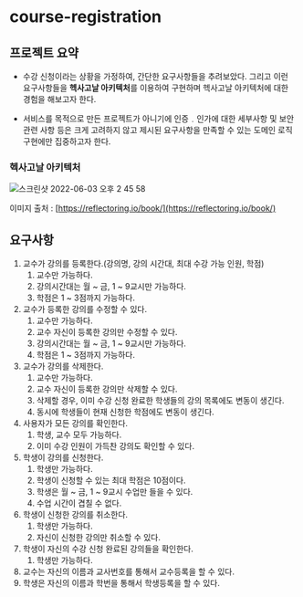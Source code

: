 # course-registration

## 프로젝트 요약

- 수강 신청이라는 상황을 가정하여, 간단한 요구사항들을 추려보았다. 그리고 이런 요구사항들을 **헥사고날 아키텍처**를 이용하여 구현하며 헥사고날 아키텍처에 대한 경험을 해보고자 한다.

- 서비스를 목적으로 만든 프로젝트가 아니기에 인증﹒인가에 대한 세부사항 및 보안 관련 사항 등은 크게 고려하지 않고 제시된 요구사항을 만족할 수 있는 도메인 로직 구현에만 집중하고자 한다.

### 헥사고날 아키텍처

![스크린샷 2022-06-03 오후 2 45 58](https://newUser-images.githubusercontent.com/33858991/171874613-32d79184-3146-4c25-bdb0-21761e47c8a9.png)

이미지 출처 : [https://reflectoring.io/book/](https://reflectoring.io/book/)

## 요구사항

1. 교수가 강의를 등록한다.(강의명, 강의 시간대, 최대 수강 가능 인원, 학점)
    1. 교수만 가능하다.
    2. 강의시간대는 월 ~ 금, 1 ~ 9교시만 가능하다.
    3. 학점은 1 ~ 3점까지 가능하다.
2. 교수가 등록한 강의를 수정할 수 있다.
    1. 교수만 가능하다.
    2. 교수 자신이 등록한 강의만 수정할 수 있다.
    3. 강의시간대는 월 ~ 금, 1 ~ 9교시만 가능하다.
    4. 학점은 1 ~ 3점까지 가능하다.
3. 교수가 강의를 삭제한다.
    1. 교수만 가능하다.
    2. 교수 자신이 등록한 강의만 삭제할 수 있다.
    3. 삭제할 경우, 이미 수강 신청 완료한 학생들의 강의 목록에도 변동이 생긴다.
    4. 동시에 학생들이 현재 신청한 학점에도 변동이 생긴다.
4. 사용자가 모든 강의를 확인한다.
    1. 학생, 교수 모두 가능하다.
    2. 이미 수강 인원이 가득찬 강의도 확인할 수 있다.
5. 학생이 강의를 신청한다.
    1. 학생만 가능하다.
    2. 학생이 신청할 수 있는 최대 학점은 10점이다.
    3. 학생은 월 ~ 금, 1 ~ 9교시 수업만 들을  수 있다.
    4. 수업 시간이 겹칠 수 없다.
6. 학생이 신청한 강의를 취소한다.
    1. 학생만 가능하다.
    2. 자신이 신청한 강의만 취소할 수 있다.
7. 학생이 자신의 수강 신청 완료된 강의들을 확인한다.
    1. 학생만 가능하다.
8. 교수는 자신의 이름과 교사번호를 통해서 교수등록을 할 수 있다.
9. 학생은 자신의 이름과 학번을 통해서 학생등록을 할 수 있다.
